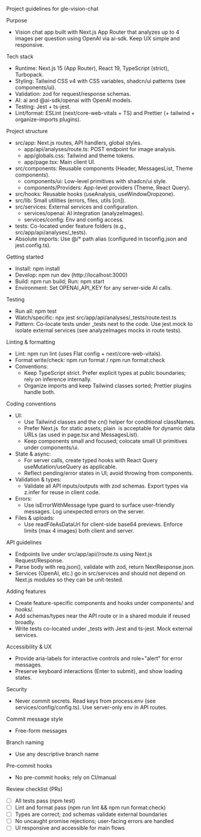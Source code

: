Project guidelines for gle-vision-chat

Purpose

- Vision chat app built with Next.js App Router that analyzes up to 4 images per question using OpenAI via ai-sdk. Keep UX simple and responsive.

Tech stack

- Runtime: Next.js 15 (App Router), React 19, TypeScript (strict), Turbopack.
- Styling: Tailwind CSS v4 with CSS variables, shadcn/ui patterns (see components/ui).
- Validation: zod for request/response schemas.
- AI: ai and @ai-sdk/openai with OpenAI models.
- Testing: Jest + ts-jest.
- Lint/format: ESLint (next/core-web-vitals + TS) and Prettier (+ tailwind + organize-imports plugins).

Project structure

- src/app: Next.js routes, API handlers, global styles.
  - app/api/analyses/route.ts: POST endpoint for image analysis.
  - app/globals.css: Tailwind and theme tokens.
  - app/page.tsx: Main client UI.
- src/components: Reusable components (Header, MessagesList, Theme components).
  - components/ui: Low-level primitives with shadcn/ui style.
  - components/Providers: App-level providers (Theme, React Query).
- src/hooks: Reusable hooks (useAnalysis, useWindowDropzone).
- src/lib: Small utilities (errors, files, utils [cn]).
- src/services: External services and configuration.
  - services/openai: AI integration (analyzeImages).
  - services/config: Env and config access.
- tests: Co-located under feature folders (e.g., src/app/api/analyses/\_tests).
- Absolute imports: Use @/\* path alias (configured in tsconfig.json and jest.config.ts).

Getting started

- Install: npm install
- Develop: npm run dev (http://localhost:3000)
- Build: npm run build; Run: npm start
- Environment: Set OPENAI_API_KEY for any server-side AI calls.

Testing

- Run all: npm test
- Watch/specific: npx jest src/app/api/analyses/\_tests/route.test.ts
- Pattern: Co-locate tests under \_tests next to the code. Use jest.mock to isolate external services (see analyzeImages mocks in route tests).

Linting & formatting

- Lint: npm run lint (uses Flat config + next/core-web-vitals).
- Format write/check: npm run format / npm run format:check
- Conventions:
  - Keep TypeScript strict. Prefer explicit types at public boundaries; rely on inference internally.
  - Organize imports and keep Tailwind classes sorted; Prettier plugins handle both.

Coding conventions

- UI:
  - Use Tailwind classes and the cn() helper for conditional classNames.
  - Prefer Next.js <Image> for static assets; plain <img> is acceptable for dynamic data URLs (as used in page.tsx and MessagesList).
  - Keep components small and focused; colocate small UI primitives under components/ui.
- State & async:
  - For server calls, create typed hooks with React Query useMutation/useQuery as applicable.
  - Reflect pending/error states in UI; avoid throwing from components.
- Validation & types:
  - Validate all API inputs/outputs with zod schemas. Export types via z.infer for reuse in client code.
- Errors:
  - Use isErrorWithMessage type guard to surface user-friendly messages. Log unexpected errors on the server.
- Files & uploads:
  - Use readFileAsDataUrl for client-side base64 previews. Enforce limits (max 4 images) both client and server.

API guidelines

- Endpoints live under src/app/api/<name>/route.ts using Next.js Request/Response.
- Parse body with req.json(), validate with zod, return NextResponse.json.
- Services (OpenAI, etc.) go in src/services and should not depend on Next.js modules so they can be unit-tested.

Adding features

- Create feature-specific components and hooks under components/ and hooks/.
- Add schemas/types near the API route or in a shared module if reused broadly.
- Write tests co-located under \_tests with Jest and ts-jest. Mock external services.

Accessibility & UX

- Provide aria-labels for interactive controls and role="alert" for error messages.
- Preserve keyboard interactions (Enter to submit), and show loading states.

Security

- Never commit secrets. Read keys from process.env (see services/config/config.ts). Use server-only env in API routes.

Commit message style

- Free-form messages

Branch naming

- Use any descriptive branch name

Pre-commit hooks

- No pre-commit hooks; rely on CI/manual

Review checklist (PRs)

- [ ] All tests pass (npm test)
- [ ] Lint and format pass (npm run lint && npm run format:check)
- [ ] Types are correct; zod schemas validate external boundaries
- [ ] No uncaught promise rejections; user-facing errors are handled
- [ ] UI responsive and accessible for main flows
